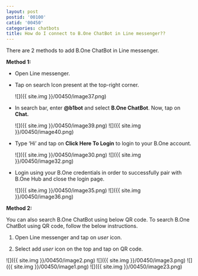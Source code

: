 ```yaml
---
layout: post
postid: '00100'
catid: '00450'
categories: chatbots
title: How do I connect to B.One ChatBot in Line messenger??
---
```


There are 2 methods to add B.One ChatBot in Line messenger. 

**Method 1:**

* Open Line messenger.

* Tap on search Icon present at the top-right corner.

  ![]({{ site.img }}/00450/image37.png)

* In search bar, enter **@b1bot** and select **B.One ChatBot**. Now, tap on **Chat.**

  ![]({{ site.img }}/00450/image39.png)  ![]({{ site.img }}/00450/image40.png)

* Type ‘Hi’ and tap on **Click Here To Login** to login to your B.One account. 

  ![]({{ site.img }}/00450/image30.png)  ![]({{ site.img }}/00450/image32.png)

* Login using your B.One credentials in order to successfully pair with B.One Hub and close the login page. 

  ![]({{ site.img }}/00450/image35.png)  ![]({{ site.img }}/00450/image36.png)


**Method 2:**

You can also search B.One ChatBot using below QR code. To search B.One ChatBot using QR code, follow the below instructions.

1. Open Line messenger and tap on *user* icon.

2. Select add *user* icon on the top and tap on QR code.

  ![]({{ site.img }}/00450/image2.png)  ![]({{ site.img }}/00450/image3.png)  ![]({{ site.img }}/00450/image1.png)  ![]({{ site.img }}/00450/image23.png)